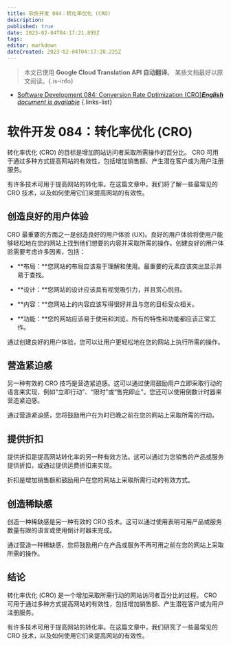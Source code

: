 ```yaml
---
title: 软件开发 084：转化率优化 (CRO)
description: 
published: true
date: 2023-02-04T04:17:21.895Z
tags: 
editor: markdown
dateCreated: 2023-02-04T04:17:20.225Z
---
```


> 本文已使用 **Google Cloud Translation API 自动翻译**。
某些文档最好以原文阅读。{.is-info}



- [Software Development 084: Conversion Rate Optimization (CRO)***English** document is available*](/en/Knowledge-base/Software-Development/Learning/software-development-084-conversion-rate-optimization-cro)
{.links-list}


# 软件开发 084：转化率优化 (CRO)

转化率优化 (CRO) 的目标是增加网站访问者采取所需操作的百分比。 CRO 可用于通过多种方式提高网站的有效性，包括增加销售额、产生潜在客户或为用户注册服务。

有许多技术可用于提高网站的转化率。在这篇文章中，我们将了解一些最常见的 CRO 技术，以及如何使用它们来提高网站的有效性。

## 创造良好的用户体验

CRO 最重要的方面之一是创造良好的用户体验 (UX)。良好的用户体验将使用户能够轻松地在您的网站上找到他们想要的内容并采取所需的操作。创建良好的用户体验需要考虑许多因素，包括：

- **布局：**您网站的布局应该易于理解和使用。最重要的元素应该突出显示并易于查找。

- **设计：**您网站的设计应该具有视觉吸引力，并且赏心悦目。

- **内容：**您网站上的内容应该写得很好并且与您的目标受众相关。

- **功能：**您的网站应该易于使用和浏览。所有的特性和功能都应该正常工作。

通过创建良好的用户体验，您可以让用户更轻松地在您的网站上执行所需的操作。

## 营造紧迫感

另一种有效的 CRO 技巧是营造紧迫感。这可以通过使用鼓励用户立即采取行动的语言来实现，例如“立即行动”、“限时”或“售完即止”。您还可以使用倒数计时器来营造紧迫感。

通过营造紧迫感，您将鼓励用户在为时已晚之前在您的网站上采取所需的行动。

## 提供折扣

提供折扣是提高网站转化率的另一种有效方法。这可以通过为您销售的产品或服务提供折扣，或通过提供运费折扣来实现。

折扣是增加销售额和鼓励用户在您的网站上采取所需行动的有效方式。

## 创造稀缺感

创造一种稀缺感是另一种有效的 CRO 技术。这可以通过使用表明可用产品或服务数量有限的语言或使用倒计时器来完成。

通过营造一种稀缺感，您将鼓励用户在产品或服务不再可用之前在您的网站上采取所需的操作。

## 结论

转化率优化 (CRO) 是一个增加采取所需行动的网站访问者百分比的过程。 CRO 可用于通过多种方式提高网站的有效性，包括增加销售额、产生潜在客户或为用户注册服务。

有许多技术可用于提高网站的转化率。在这篇文章中，我们研究了一些最常见的 CRO 技术，以及如何使用它们来提高网站的有效性。